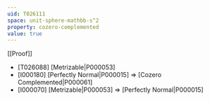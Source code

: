 ```yaml
---
uid: T026111
space: unit-sphere-mathbb-s^2
property: cozero-complemented
value: true
---
```

[[Proof]]

* [T026088] [Metrizable|P000053]
* [I000180] [Perfectly Normal|P000015] => [Cozero Complemented|P000061]
* [I000070] [Metrizable|P000053] => [Perfectly Normal|P000015]

